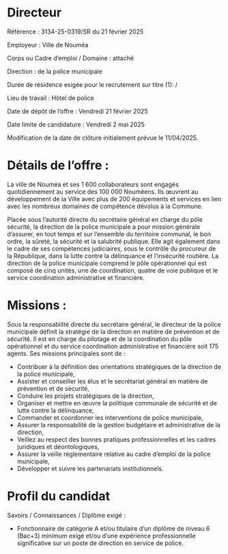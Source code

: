 # Directeur

Référence : 3134-25-0319/SR du 21 février 2025

Employeur : Ville de Nouméa

Corps ou Cadre d’emploi / Domaine : attaché

Direction : de la police municipale

Durée de résidence exigée pour le recrutement sur titre (1): /

Lieu de travail : Hôtel de police

Date de dépôt de l’offre : Vendredi 21 février 2025

Date limite de candidature : Vendredi 2 mai 2025

Modification de la date de clôture initialement prévue le 11/04/2025.

# Détails de l’offre :

La ville de Nouméa et ses 1 600 collaborateurs sont engagés quotidiennement au service des 100 000 Nouméens. Ils œuvrent au développement de la Ville avec plus de 200 équipements et services en lien avec les nombreux domaines de compétence dévolus à la Commune.

Placée sous l’autorité directe du secrétaire général en charge du pôle sécurité, la direction de la police municipale a pour mission générale d’assurer, en tout temps et sur l’ensemble du territoire communal, le bon ordre, la sûreté, la sécurité et la salubrité publique. Elle agit également dans le cadre de ses compétences judiciaires, sous le contrôle du procureur de la République, dans la lutte contre la délinquance et l’insécurité routière. La direction de la police municipale comprend le pôle opérationnel qui est composé de cinq unités, une de coordination, quatre de voie publique et le service coordination administrative et financière.

# Missions :

Sous la responsabilité directe du secrétaire général, le directeur de la police municipale définit la stratégie de la direction en matière de prévention et de sécurité. Il est en charge du pilotage et de la coordination du pôle opérationnel et du service coordination administrative et financière soit 175 agents. Ses missions principales sont de :

- Contribuer à la définition des orientations stratégiques de la direction de la police municipale,
- Assister et conseiller les élus et le secrétariat général en matière de prévention et de sécurité,
- Conduire les projets stratégiques de la direction,
- Organiser et mettre en œuvre la politique communale de sécurité et de lutte contre la délinquance,
- Commander et coordonner les interventions de police municipale,
- Assurer la responsabilité de la gestion budgétaire et administrative de la direction,
- Veillez au respect des bonnes pratiques professionnelles et les cadres juridiques et déontologiques,
- Assurer la veille réglementaire relative au cadre d’emploi de la police municipale,
- Développer et suivre les partenariats institutionnels.

# Profil du candidat

Savoirs / Connaissances / Diplôme exigé :

- Fonctionnaire de catégorie A et/ou titulaire d’un diplôme de niveau 6 (Bac+3) minimum exigé et/ou d’une expérience professionnelle significative sur un poste de direction en service de police.